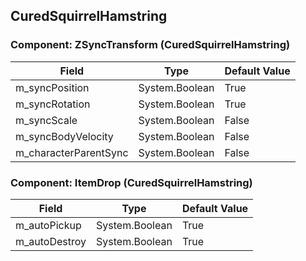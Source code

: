 ## CuredSquirrelHamstring

### Component: ZSyncTransform (CuredSquirrelHamstring)

|Field|Type|Default Value|
|-----|----|-------------|
|m_syncPosition|System.Boolean|True|
|m_syncRotation|System.Boolean|True|
|m_syncScale|System.Boolean|False|
|m_syncBodyVelocity|System.Boolean|False|
|m_characterParentSync|System.Boolean|False|

### Component: ItemDrop (CuredSquirrelHamstring)

|Field|Type|Default Value|
|-----|----|-------------|
|m_autoPickup|System.Boolean|True|
|m_autoDestroy|System.Boolean|True|

